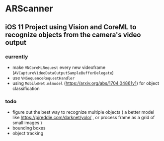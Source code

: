 # ARScanner

## iOS 11 Project using Vision and CoreML to recognize objects from the camera's video output

### currently

- make `VNCoreMLRequest` every new videoframe (`AVCaptureVideoDataOutputSampleBufferDelegate`)
- use `VNSequenceRequestHandler` 
- using `MobileNet.mlmodel` (https://arxiv.org/abs/1704.04861v1) for object classification

### todo

- figure out the best way to recognize multiple objects ( a better model like https://pjreddie.com/darknet/yolo/ , or process frame as a grid of small images )
- bounding boxes
- object tracking

